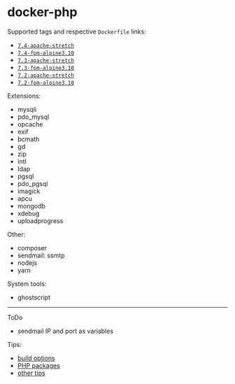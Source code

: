 # docker-php

Supported tags and respective `Dockerfile` links:

- [`7.4-apache-stretch`](https://github.com/vavyskov/docker-php/tree/master/stretch/apache)
- [`7.4-fpm-alpine3.10`](https://github.com/vavyskov/docker-php/tree/master/alpine3.10/fpm)
- [`7.3-apache-stretch`](https://github.com/vavyskov/docker-php/tree/master/stretch/apache)
- [`7.3-fpm-alpine3.10`](https://github.com/vavyskov/docker-php/tree/master/alpine3.10/fpm)
- [`7.2-apache-stretch`](https://github.com/vavyskov/docker-php/tree/master/stretch/apache)
- [`7.2-fpm-alpine3.10`](https://github.com/vavyskov/docker-php/tree/master/alpine3.10/fpm)

Extensions:

- mysqli
- pdo_mysql
- opcache
- exif
- bcmath
- gd
- zip
- intl
- ldap
- pgsql
- pdo_pgsql
- imagick
- apcu
- mongodb
- xdebug
- uploadprogress

Other:

- composer
- sendmail: ssmtp
- nodejs
- yarn

System tools:

- ghostscript

---

ToDo

- sendmail IP and port as variables

Tips:

- [build options](https://hub.docker.com/r/llaumgui/php/dockerfile)
- [PHP packages](https://hub.docker.com/r/wodby/drupal-php/dockerfile/)
- [other tips](https://hub.docker.com/r/aexchecker/docker-php/dockerfile/)